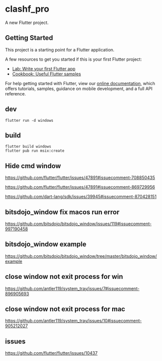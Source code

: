 # clashf_pro

A new Flutter project.

## Getting Started

This project is a starting point for a Flutter application.

A few resources to get you started if this is your first Flutter project:

- [Lab: Write your first Flutter app](https://flutter.dev/docs/get-started/codelab)
- [Cookbook: Useful Flutter samples](https://flutter.dev/docs/cookbook)

For help getting started with Flutter, view our
[online documentation](https://flutter.dev/docs), which offers tutorials,
samples, guidance on mobile development, and a full API reference.

## dev

```
flutter run -d windows
```

## build

```
flutter build windows
flutter pub run msix:create
```

## Hide cmd window

https://github.com/flutter/flutter/issues/47891#issuecomment-708850435

https://github.com/flutter/flutter/issues/47891#issuecomment-869729956

https://github.com/dart-lang/sdk/issues/39945#issuecomment-870428151


## bitsdojo_window fix macos run error
https://github.com/bitsdojo/bitsdojo_window/issues/119#issuecomment-997190458


## bitsdojo_window example
https://github.com/bitsdojo/bitsdojo_window/tree/master/bitsdojo_window/example

## close window not exit process for win
https://github.com/antler119/system_tray/issues/7#issuecomment-896905693

## close window not exit process for mac
https://github.com/antler119/system_tray/issues/10#issuecomment-905212027


## issues
https://github.com/flutter/flutter/issues/10437
